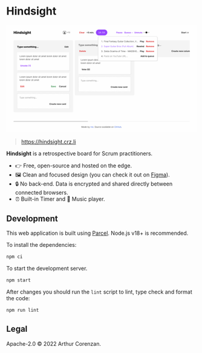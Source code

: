 # Hindsight

![Screenshot of Hindsight](screenshot.webp)

> <https://hindsight.crz.li>

**Hindsight** is a retrospective board for Scrum practitioners.

- 👉 Free, open-source and hosted on the edge.
- 🖼️ Clean and focused design (you can check it out on [Figma](https://www.figma.com/file/6SbO2KH3lDlHjgg8RZcwPA/Hindsight?node-id=1%3A144&t=Np6HYeUHQLPBjCTE-4)).
- 🔒 No back-end. Data is encrypted and shared directly between connected browsers.
- ⏰ Built-in Timer and 🎵 Music player.

## Development

This web application is built using [Parcel](https://parceljs.org). Node.js v18+ is recommended.

To install the dependencies:

```sh
npm ci
```

To start the development server.

```sh
npm start
```

After changes you should run the `lint` script to lint, type check and format the code:

```sh
npm run lint
```

## Legal

Apache-2.0 © 2022 Arthur Corenzan.
